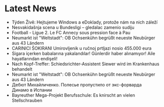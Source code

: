 # Latest News
-  Týden Živě: Hejtujeme Windows a eDoklady, protože nám na nich záleží
-  Nesvakidašnja scena u Bundesligi – gledalac zamenio sudiju
-  Football - Ligue 2. Le FC Annecy sous pression face à Pau
-  Neumarkt ist "Weltstadt": OB Ochsenkühn begrüßt neueste Neubürger aus 43 Ländern
-  CARINICI ŠOKIRANI Umirovljenik u ručnoj prtljazi nosio 455.000 eura
-  Sigara içerken babalarına yakalandılar! Günlerdir haber alınamıyor! Aile hayatlarından endişeli!
-  Nach Kopf-Treffer: Schiedsrichter-Assistent Siewer wird im Krankenhaus behandelt
-  Neumarkt ist "Weltstadt": OB Ochsenkühn begrüßt neueste Neubürger aus 43 Ländern
-  Дебют Михайличенко. Полесье пропустило от экс-форварда Динамо в Испании
-  Bayreuther Mega-Projekt Berufsschule: Es knirscht an vielen Stellschrauben

